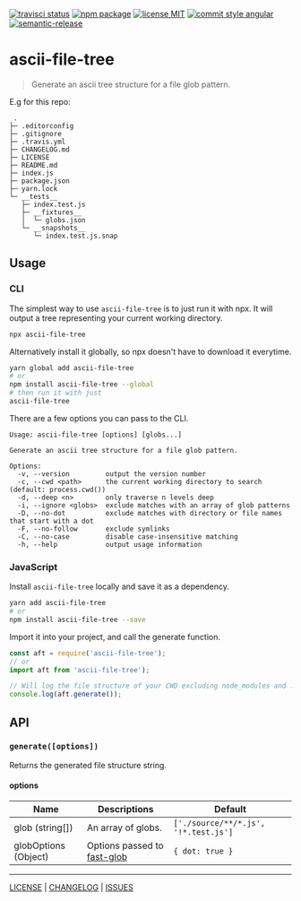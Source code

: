 [![travisci status][travisci-badge]][travisci-link] [![npm package][npm-badge]][npm-link] [![license MIT][license-badge]][license] [![commit style angular][commit-style-badge]][commit-style-link] [![semantic-release][semantic-release-badge]][semantic-relase-link]

# ascii-file-tree
> Generate an ascii tree structure for a file glob pattern.

E.g for this repo:
```
 .
├─ .editorconfig
├─ .gitignore
├─ .travis.yml
├─ CHANGELOG.md
├─ LICENSE
├─ README.md
├─ index.js
├─ package.json
├─ yarn.lock
└─ __tests__
   ├─ index.test.js
   ├─ __fixtures__
   │  └─ globs.json
   └─ __snapshots__
      └─ index.test.js.snap
```

## Usage
### CLI
The simplest way to use `ascii-file-tree` is to just run it with npx. It will output a tree representing your current working directory.
```bash
npx ascii-file-tree
```
Alternatively install it globally, so npx doesn't have to download it everytime.
```bash
yarn global add ascii-file-tree
# or
npm install ascii-file-tree --global
# then run it with just
ascii-file-tree
```
There are a few options you can pass to the CLI.
```
Usage: ascii-file-tree [options] [globs...]

Generate an ascii tree structure for a file glob pattern.

Options:
  -v, --version         output the version number
  -c, --cwd <path>      the current working directory to search (default: process.cwd())
  -d, --deep <n>        only traverse n levels deep
  -i, --ignore <globs>  exclude matches with an array of glob patterns
  -D, --no-dot          exclude matches with directory or file names that start with a dot
  -F, --no-follow       exclude symlinks
  -C, --no-case         disable case-insensitive matching
  -h, --help            output usage information
```

### JavaScript
Install `ascii-file-tree` locally and save it as a dependency.
```bash
yarn add ascii-file-tree
# or
npm install ascii-file-tree --save
```
Import it into your project, and call the generate function.
```javascript
const aft = require('ascii-file-tree');
// or
import aft from 'ascii-file-tree');

// Will log the file structure of your CWD excluding node_modules and .git.
console.log(aft.generate());
```

## API
### `generate([options])`
Returns the generated file structure string.

#### options
Name | Descriptions | Default
--- | --- | ---
glob (string[]) | An array of globs. | `['./source/**/*.js', '!*.test.js']`
globOptions (Object) | Options passed to [fast-glob][fast-glob] | `{ dot: true }`

---

[LICENSE][license] | [CHANGELOG][changelog] | [ISSUES][issues]

[license]: ./LICENSE
[changelog]: ./CHANGELOG.md
[issues]: https://github.com/AndrewLeedham/ascii-file-tree/issues
[fast-glob]: https://github.com/mrmlnc/fast-glob#options-1

[travisci-badge]: https://flat.badgen.net/travis/AndrewLeedham/ascii-file-tree
[travisci-link]: https://travis-ci.org/AndrewLeedham/ascii-file-tree

[npm-badge]: https://flat.badgen.net/npm/v/ascii-file-tree?color=cyan
[npm-link]: https://www.npmjs.com/package/ascii-file-tree

[license-badge]: https://flat.badgen.net/npm/license/ascii-file-tree

[commit-style-badge]: https://flat.badgen.net/badge/commit%20style/angular/purple
[commit-style-link]: https://github.com/angular/angular.js/blob/master/DEVELOPERS.md#-git-commit-guidelines
[semantic-release-badge]: https://flat.badgen.net/badge/%20%20%F0%9F%93%A6%F0%9F%9A%80/semantic%20release/e10079
[semantic-relase-link]: https://github.com/semantic-release/semantic-release
